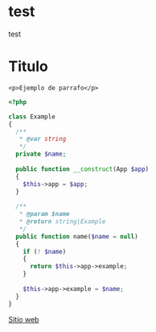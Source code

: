 # test
test

Titulo
======
```
<p>Ejemplo de parrafo</p>
```


```php
<?php

class Example 
{
  /**
   * @var string
   */
  private $name;
  
  public function __construct(App $app) 
  {
    $this->app = $app;
  }
  
  /**
   * @param $name
   * @return string|Example
   */
  public function name($name = null) 
  {
    if (! $name) 
    {
      return $this->app->example;
    }
    
    $this->app->example = $name;
  }
}
```


[Sitio web](http://www.alezvi.com.ar)

